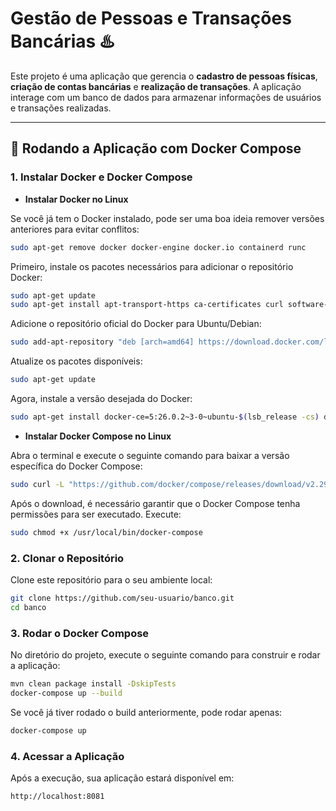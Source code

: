 # Gestão de Pessoas e Transações Bancárias ♨️

Este projeto é uma aplicação que gerencia o **cadastro de pessoas físicas**, **criação de contas bancárias** e **realização de transações**. A aplicação interage com um banco de dados para armazenar informações de usuários e transações realizadas.

---

## 🚀 Rodando a Aplicação com Docker Compose

### 1. **Instalar Docker e Docker Compose**

- **Instalar Docker no Linux**

Se você já tem o Docker instalado, pode ser uma boa ideia remover versões anteriores para evitar conflitos:

```bash
sudo apt-get remove docker docker-engine docker.io containerd runc
```

Primeiro, instale os pacotes necessários para adicionar o repositório Docker:

```bash
sudo apt-get update
sudo apt-get install apt-transport-https ca-certificates curl software-properties-common
```

Adicione o repositório oficial do Docker para Ubuntu/Debian:

```bash
sudo add-apt-repository "deb [arch=amd64] https://download.docker.com/linux/ubuntu $(lsb_release -cs) stable"
```
Atualize os pacotes disponíveis:

```bash
sudo apt-get update
```

Agora, instale a versão desejada do Docker:

```bash
sudo apt-get install docker-ce=5:26.0.2~3-0~ubuntu-$(lsb_release -cs) docker-ce-cli=5:26.0.2~3-0~ubuntu-$(lsb_release -cs) containerd.io
```

- **Instalar Docker Compose no Linux**
  
Abra o terminal e execute o seguinte comando para baixar a versão específica do Docker Compose:

```bash
sudo curl -L "https://github.com/docker/compose/releases/download/v2.29.0/docker-compose-$(uname -s)-$(uname -m)" -o /usr/local/bin/docker-compose
```

Após o download, é necessário garantir que o Docker Compose tenha permissões para ser executado. Execute:

```bash
sudo chmod +x /usr/local/bin/docker-compose
```

### 2. **Clonar o Repositório**

Clone este repositório para o seu ambiente local:

```bash
git clone https://github.com/seu-usuario/banco.git
cd banco
```

### 3. **Rodar o Docker Compose**

No diretório do projeto, execute o seguinte comando para construir e rodar a aplicação:

```bash
mvn clean package install -DskipTests
docker-compose up --build
```

Se você já tiver rodado o build anteriormente, pode rodar apenas:

```bash
docker-compose up
```

### 4. **Acessar a Aplicação**

Após a execução, sua aplicação estará disponível em:

```bash
http://localhost:8081
```

